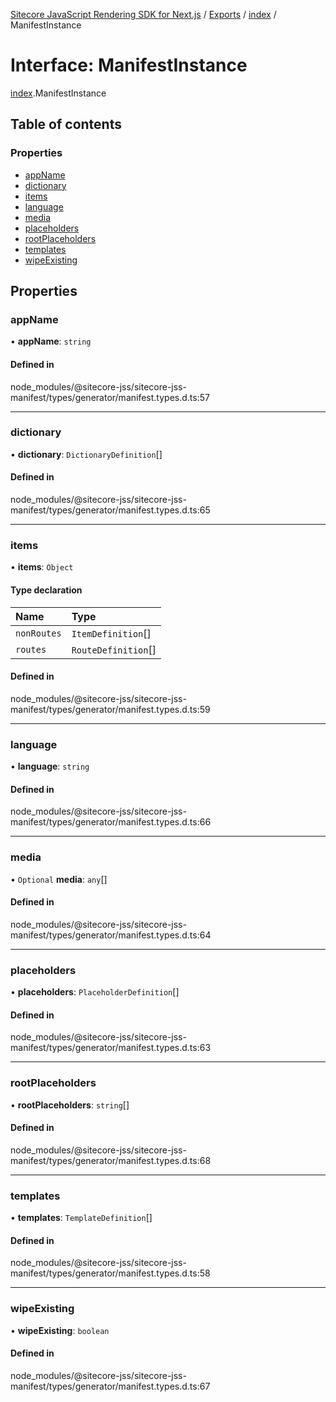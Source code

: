 [Sitecore JavaScript Rendering SDK for Next.js](../README.md) / [Exports](../modules.md) / [index](../modules/index.md) / ManifestInstance

# Interface: ManifestInstance

[index](../modules/index.md).ManifestInstance

## Table of contents

### Properties

- [appName](index.ManifestInstance.md#appname)
- [dictionary](index.ManifestInstance.md#dictionary)
- [items](index.ManifestInstance.md#items)
- [language](index.ManifestInstance.md#language)
- [media](index.ManifestInstance.md#media)
- [placeholders](index.ManifestInstance.md#placeholders)
- [rootPlaceholders](index.ManifestInstance.md#rootplaceholders)
- [templates](index.ManifestInstance.md#templates)
- [wipeExisting](index.ManifestInstance.md#wipeexisting)

## Properties

### appName

• **appName**: `string`

#### Defined in

node_modules/@sitecore-jss/sitecore-jss-manifest/types/generator/manifest.types.d.ts:57

___

### dictionary

• **dictionary**: `DictionaryDefinition`[]

#### Defined in

node_modules/@sitecore-jss/sitecore-jss-manifest/types/generator/manifest.types.d.ts:65

___

### items

• **items**: `Object`

#### Type declaration

| Name | Type |
| :------ | :------ |
| `nonRoutes` | `ItemDefinition`[] |
| `routes` | `RouteDefinition`[] |

#### Defined in

node_modules/@sitecore-jss/sitecore-jss-manifest/types/generator/manifest.types.d.ts:59

___

### language

• **language**: `string`

#### Defined in

node_modules/@sitecore-jss/sitecore-jss-manifest/types/generator/manifest.types.d.ts:66

___

### media

• `Optional` **media**: `any`[]

#### Defined in

node_modules/@sitecore-jss/sitecore-jss-manifest/types/generator/manifest.types.d.ts:64

___

### placeholders

• **placeholders**: `PlaceholderDefinition`[]

#### Defined in

node_modules/@sitecore-jss/sitecore-jss-manifest/types/generator/manifest.types.d.ts:63

___

### rootPlaceholders

• **rootPlaceholders**: `string`[]

#### Defined in

node_modules/@sitecore-jss/sitecore-jss-manifest/types/generator/manifest.types.d.ts:68

___

### templates

• **templates**: `TemplateDefinition`[]

#### Defined in

node_modules/@sitecore-jss/sitecore-jss-manifest/types/generator/manifest.types.d.ts:58

___

### wipeExisting

• **wipeExisting**: `boolean`

#### Defined in

node_modules/@sitecore-jss/sitecore-jss-manifest/types/generator/manifest.types.d.ts:67
